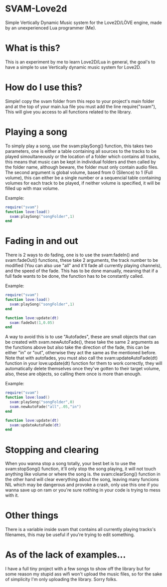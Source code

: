 # SVAM-Love2d
Simple Vertically Dynamic Music system for the Love2D/LÖVE engine, made by an unexperienced Lua programmer (Me).

# What is this?
This is an experiment by me to learn Love2D/Lua in general, the goal's to have a simple to use Vertically dynamic music system for Love2D.

# How do I use this? 
Simple! copy the svam folder from this repo to your project's main folder and at the top of your main.lua file you must add the line require("svam"), This will give you access to all functions related to the library.

# Playing a song
To simply play a song, use the svam:playSong() function, this takes two parameters, one is either a table containing all sources to the tracks to be played simoultaneously or the location of a folder which contains all tracks, this means that music can be kept in individual folders and then called by the folder name, although beware, the folder must only contain audio files. The second argument is global volume, based from 0 (Silence) to 1 (Full volume), this can either be a single number or a sequencial table containing volumes for each track to be played, if neither volume is specified, it will be filled up with max volume.

Example:

```lua
require("svam")
function love:load()
  svam:playSong("songFolder",1)
end
```

# Fading in and out

There is 2 ways to do fading, one is to use the svam:fadeIn() and svam:fadeOut() functions, these take 2 arguments, the track number to be modified (You can also use "all" and it'll fade all currently playing channels), and the speed of the fade. This has to be done manually, meaning that if a full fade wants to be done, the function has to be constantly called.

Example:

```lua
require("svam")
function love:load()
  svam:playSong("songFolder",1)
end

function love:update(dt)
  svam:fadeOut(1,0.05)
end
```

A way to avoid this is to use "Autofades", these are small objects that can be created with svam.newAutoFade(), these take the same 2 arguments as the functions above but also take the direction of the fade, this can be either "in" or "out", otherwise they act the same as the mentioned before. Note that with autofades, you must also call the svam:updateAutoFade(dt) function in your love:update(dt) function for them to work correctly, they will automatically delete themselves once they've gotten to their target volume, also, these are objects, so calling them once is more than enough.


Example:

```lua
require("svam")
function love:load()
  svam:playSong("songFolder",0)
  svam.newAutoFade("all",.05,"in")
end

function love:update(dt)
  svam:updateAutoFade(dt)
end
```

# Stopping and clearing

When you wanna stop a song totally, your best bet is to use the svam:stopSong() function, it'll only stop the song playing, it will not touch anything like volume or where the song is. the svam:clearSong() function in the other hand will clear everything about the song, leaving many funcions NIL which may be dangerous and provoke a crash, only use this one if you wanna save up on ram or you're sure nothing in your code is trying to mess with it.

# Other things

There is a variable inside svam that contains all currently playing tracks's filenames, this may be useful if you're trying to edit something.

# As of the lack of examples...

I have a full tiny project with a few songs to show off the library but for some reason my stupid ass wifi won't upload the music files, so for the sake of simplicity I'm only uploading the library. Sorry folks.
